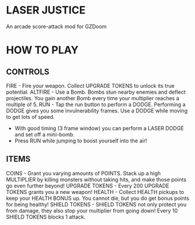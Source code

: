 # LASER JUSTICE
An arcade score-attack mod for GZDoom

# HOW TO PLAY

## CONTROLS
FIRE - Fire your weapon. Collect UPGRADE TOKENS to unlock its true potential.
ALTFIRE - Use a Bomb. Bombs stun nearby enemies and deflect projectiles. You gain another Bomb every time your multiplier reaches a multiple of 5.
RUN - Tap the run button to perform a DODGE. Performing a DODGE gives you some invulnerability frames. Use a DODGE while moving to get lots of speed.
* With good timing (3 frame window) you can perform a LASER DODGE and set off a mini-bomb.
* Press RUN while jumping to boost yourself into the air!

## ITEMS
COINS - Grant you varying amounts of POINTS. Stack up a high MULTIPLIER by killing monsters without taking hits, and make those points go even further beyond!
UPGRADE TOKENS - Every 200 UPGRADE TOKENS grants you a new weapon!
HEALTH - Collect HEALTH pickups to keep your HEALTH BONUS up. You cannot die, but you do get bonus points for being healthy!
SHIELD TOKENS - SHIELD TOKENS not only protect you from damage, they also stop your multiplier from going down! Every 10 SHIELD TOKENS blocks 1 attack.
